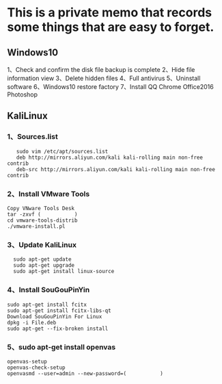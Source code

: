  # This is a private memo that records some things that are easy to forget.
 ## Windows10
 1、Check and confirm the disk file backup is complete
 2、Hide file information view
 3、Delete hidden files
 4、Full antivirus
 5、Uninstall software
 6、Windows10 restore factory
 7、Install QQ Chrome Office2016 Photoshop

 ## KaliLinux
 ### 1、Sources.list
       sudo vim /etc/apt/sources.list
       deb http://mirrors.aliyun.com/kali kali-rolling main non-free contrib
       deb-src http://mirrors.aliyun.com/kali kali-rolling main non-free contrib
 ### 2、Install VMware Tools
    Copy VNware Tools Desk
    tar -zxvf (           )
    cd vmware-tools-distrib
    ./vmware-install.pl
 ### 3、Update KaliLinux
      sudo apt-get update
      sudo apt-get upgrade
      sudo apt-get install linux-source
 ### 4、Install SouGouPinYin
    sudo apt-get install fcitx
    sudo apt-get install fcitx-libs-qt
    Download SouGouPinYin For Linux
    dpkg -i File.deb
    sudo apt-get --fix-broken install
 ### 5、sudo apt-get install openvas
    openvas-setup
    openvas-check-setup
    openvasmd --user=admin --new-password=(           )
 
